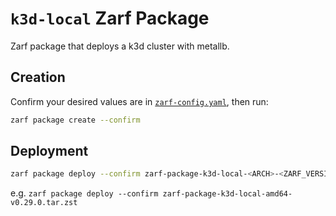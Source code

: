 # `k3d-local` Zarf Package 

Zarf package that deploys a k3d cluster with metallb.

## Creation

Confirm your desired values are in [`zarf-config.yaml`](./zarf-config.yaml), then run:


```bash
zarf package create --confirm
```

## Deployment

```bash
zarf package deploy --confirm zarf-package-k3d-local-<ARCH>-<ZARF_VERSION>.tar.zst 
```

e.g. `zarf package deploy --confirm zarf-package-k3d-local-amd64-v0.29.0.tar.zst`
